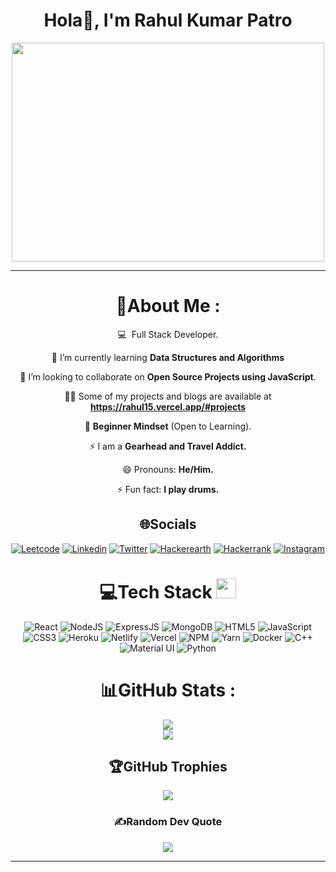 <h1 align="center">
 Hola👋, I'm Rahul Kumar Patro
</h1>
<p align="center">
  <img src="https://media.tenor.com/Ug6cbVA1ZsMAAAAd/developer.gif" height=350 width=500>
</p>

---
<div align="center">
  
# 💫About Me :
💻 &nbsp;Full Stack Developer.

🌱 I’m currently learning **Data Structures and Algorithms**

👯 I’m looking to collaborate on **Open Source Projects using JavaScript**.   

👨‍💻 Some of my projects and blogs are available at **https://rahul15.vercel.app/#projects**

🍎  **Beginner Mindset** (Open to Learning).

⚡ I am a  **Gearhead and Travel Addict.**

😄 Pronouns: **He/Him.**

⚡ Fun fact: **I play drums.**


## 🌐Socials
[![Leetcode](https://img.shields.io/badge/-LeetCode-FFA116?style=for-the-badge&logo=LeetCode&logoColor=black)](https://leetcode.com/rahul158_/) 
[![Linkedin](https://img.shields.io/badge/LinkedIn-0077B5?style=for-the-badge&logo=linkedin&logoColor=white)](https://www.linkedin.com/in/rahulkp15/) 
[![Twitter](https://img.shields.io/badge/Twitter-1DA1F2?style=for-the-badge&logo=twitter&logoColor=white)](https://twitter.com/rkp152k) 
[![Hackerearth](https://img.shields.io/badge/HackerEarth-%232C3454.svg?&style=for-the-badge&logo=HackerEarth&logoColor=Blue)](https://www.hackerearth.com/@rahulkpatro) 
[![Hackerrank](https://img.shields.io/badge/-Hackerrank-2EC866?style=for-the-badge&logo=HackerRank&logoColor=white)](https://www.hackerrank.com/rahul1582)
[![Instagram](https://img.shields.io/badge/Instagram-E4405F?style=for-the-badge&logo=instagram&logoColor=white)](https://www.instagram.com/_rahul_patro_/)  

# 💻Tech Stack <img src = "https://media2.giphy.com/media/QssGEmpkyEOhBCb7e1/giphy.gif?cid=ecf05e47a0n3gi1bfqntqmob8g9aid1oyj2wr3ds3mg700bl&rid=giphy.gif" width = 32px> 
![React](https://img.shields.io/badge/React-20232A?style=for-the-badge&logo=react&logoColor=61DAFB)  ![NodeJS](https://img.shields.io/badge/Node.js-43853D?style=for-the-badge&logo=node.js&logoColor=white) ![ExpressJS](https://img.shields.io/badge/Express.js-404D59?style=for-the-badge) ![MongoDB](https://img.shields.io/badge/MongoDB-4EA94B?style=for-the-badge&logo=mongodb&logoColor=white) 
![HTML5](https://img.shields.io/badge/html5-%23E34F26.svg?style=for-the-badge&logo=html5&logoColor=white) 
![JavaScript](https://img.shields.io/badge/javascript-%23323330.svg?style=for-the-badge&logo=javascript&logoColor=%23F7DF1E) 
![CSS3](https://img.shields.io/badge/css3-%231572B6.svg?style=for-the-badge&logo=css3&logoColor=white) 
![Heroku](https://img.shields.io/badge/heroku-%23430098.svg?style=for-the-badge&logo=heroku&logoColor=white) 
![Netlify](https://img.shields.io/badge/netlify-%23000000.svg?style=for-the-badge&logo=netlify&logoColor=#00C7B7) 
![Vercel](https://img.shields.io/badge/vercel-%23000000.svg?style=for-the-badge&logo=vercel&logoColor=white) 
![NPM](https://img.shields.io/badge/NPM-%23000000.svg?style=for-the-badge&logo=npm&logoColor=white)
![Yarn](https://img.shields.io/badge/yarn-%232C8EBB.svg?style=for-the-badge&logo=yarn&logoColor=white) 
![Docker](https://img.shields.io/badge/docker-%230db7ed.svg?style=for-the-badge&logo=docker&logoColor=white) 
![C++](https://img.shields.io/badge/C%2B%2B-00599C?style=for-the-badge&logo=c%2B%2B&logoColor=white) 
![Material UI](https://img.shields.io/badge/Material--UI-0081CB?style=for-the-badge&logo=material-ui&logoColor=white)
![Python](https://img.shields.io/badge/Python-14354C?style=for-the-badge&logo=python&logoColor=white)

# 📊GitHub Stats :
![](https://github-readme-streak-stats.herokuapp.com/?user=Rahul1582&theme=radical&hide_border=false)<br/>
![](https://github-readme-stats.vercel.app/api?username=Rahul1582&theme=radical&hide_border=false&include_all_commits=false&count_private=false)<br/>

## 🏆GitHub Trophies
![](https://github-profile-trophy.vercel.app/?username=Rahul1582&theme=discord&no-frame=false&no-bg=false&margin-w=4)


### ✍️Random Dev Quote
![](https://quotes-github-readme.vercel.app/api?type=horizontal&theme=merko)

---
